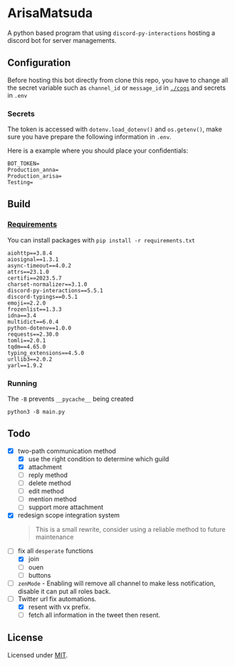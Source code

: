 # ArisaMatsuda

A python based program that using `discord-py-interactions` hosting a discord bot for server managements.

## Configuration

Before hosting this bot directly from clone this repo, you have to change all the secret variable such as `channel_id` or `message_id` in [`./cogs`](./cogs/) and secrets in `.env`

### Secrets

The token is accessed with `dotenv.load_dotenv()` and `os.getenv()`, make sure you have prepare the following information in `.env`.

Here is a example where you should place your confidentials:

```env
BOT_TOKEN=
Production_anna=
Production_arisa=
Testing=
```

## Build

### [Requirements](./requirements.txt)

You can install packages with `pip install -r requirements.txt`

```plaintext
aiohttp==3.8.4
aiosignal==1.3.1
async-timeout==4.0.2
attrs==23.1.0
certifi==2023.5.7
charset-normalizer==3.1.0
discord-py-interactions==5.5.1
discord-typings==0.5.1
emoji==2.2.0
frozenlist==1.3.3
idna==3.4
multidict==6.0.4
python-dotenv==1.0.0
requests==2.30.0
tomli==2.0.1
tqdm==4.65.0
typing_extensions==4.5.0
urllib3==2.0.2
yarl==1.9.2
```

### Running

The `-B` prevents `__pycache__` being created

```shell
python3 -B main.py
```

## Todo

- [x] two-path communication method
  - [x] use the right condition to determine which guild
  - [x] attachment
  - [ ] reply method
  - [ ] delete method
  - [ ] edit method
  - [ ] mention method
  - [ ] support more attachment
- [x] redesign scope integration system
  > This is a small rewrite, consider using a reliable method to future maintenance
- [ ] fix all `desperate` functions
  - [x] join
  - [ ] ouen
  - [ ] buttons
- [ ] `zenMode` - Enabling will remove all channel to make less notification, disable it can put all roles back.
- [ ] Twitter url fix automations.
  - [x] resent with vx prefix.
  - [ ] fetch all information in the tweet then resent.

## License

Licensed under [MIT](LICENSE).
